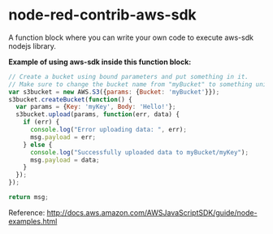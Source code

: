 # node-red-contrib-aws-sdk

A function block where you can write your own code to execute aws-sdk nodejs library.

**Example of using aws-sdk inside this function block:**
	
```javascript
// Create a bucket using bound parameters and put something in it.
// Make sure to change the bucket name from "myBucket" to something unique.
var s3bucket = new AWS.S3({params: {Bucket: 'myBucket'}});
s3bucket.createBucket(function() {
  var params = {Key: 'myKey', Body: 'Hello!'};
  s3bucket.upload(params, function(err, data) {
    if (err) {
      console.log("Error uploading data: ", err);
      msg.payload = err;
    } else {
      console.log("Successfully uploaded data to myBucket/myKey");
      msg.payload = data;
    }
  });
});

return msg;
```

Reference: http://docs.aws.amazon.com/AWSJavaScriptSDK/guide/node-examples.html